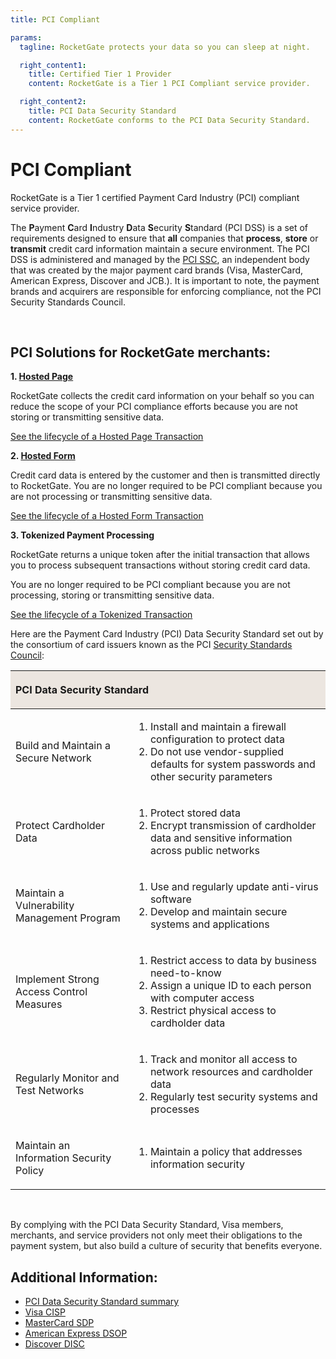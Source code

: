 ```yaml
---
title: PCI Compliant

params:
  tagline: RocketGate protects your data so you can sleep at night.

  right_content1:
    title: Certified Tier 1 Provider
    content: RocketGate is a Tier 1 PCI Compliant service provider.

  right_content2:
    title: PCI Data Security Standard
    content: RocketGate conforms to the PCI Data Security Standard.
---
```


# PCI Compliant

RocketGate is a Tier 1 certified Payment Card Industry (PCI) compliant service provider.

<a href="https://www.pcisecuritystandards.org/" target="_blank"><img alt="" style="float: right;" src="/images/pci-badge.png"></a>

The **P**ayment **C**ard **I**ndustry **D**ata **S**ecurity **S**tandard (PCI DSS) is a set of requirements designed to ensure that **all** companies that **process**, **store** or **transmit** credit card information maintain a secure environment. The PCI DSS is administered and managed by the [PCI SSC](https://www.pcisecuritystandards.org/), an independent body that was created by the major payment card brands (Visa, MasterCard, American Express, Discover and JCB.).  It is important to note, the payment brands and acquirers are responsible for enforcing compliance, not the PCI Security Standards Council.

<br />

## PCI Solutions for RocketGate merchants:
**1. [Hosted Page](/payment-processing-services/hosted-page)**

RocketGate collects the credit card information on your behalf so you can reduce the scope of your PCI compliance efforts because you are not storing or transmitting sensitive data.

[See the lifecycle of a Hosted Page Transaction](/images/files/hosted-page.png)

**2. [Hosted Form](/payment-processing-services/hosted-form)**

Credit card data is entered by the customer and then is transmitted directly to RocketGate. You are no longer required to be PCI compliant because you are not processing or transmitting sensitive data.

[See the lifecycle of a Hosted Form Transaction](/images/files/hosted-form.png)

**3. Tokenized Payment Processing**

RocketGate returns a unique token after the initial transaction that allows you to process subsequent transactions without storing credit card data.

You are no longer required to be PCI compliant because you are not processing, storing or transmitting sensitive data.

[See the lifecycle of a Tokenized Transaction](/images/files/gateway-token.png)

Here are the Payment Card Industry (PCI) Data Security Standard set out by the consortium of card issuers known as the PCI [Security Standards Council](https://www.pcisecuritystandards.org/):

<table class="data_table" width="600px">
  <thead>
    <tr>
      <th colspan="2" scope="col" style="background-color: rgb(236, 230, 224); ">
        <p class="p1" style="text-align: left; ">PCI Data Security Standard</p>
    </th>
    </tr>
  </thead>
  <tbody>
    <tr>
      <td class="dark"><p class="p1">Build and Maintain a Secure Network</p></td>
      <td>
        <ol class="ol2">
          <li class="li1">Install and maintain a firewall configuration to protect data</li>
          <li class="li1">Do not use vendor-supplied defaults for system passwords and other security parameters</li>
      </ol>
      </td>
    </tr>
    <tr>
      <td><p class="p1">Protect Cardholder Data</p></td>
      <td class="dark">
        <ol>
          <li>Protect stored data</li>
          <li>Encrypt transmission of cardholder data and sensitive information across public networks</li>
        </ol>
      </td>
    </tr>
    <tr>
      <td class="dark">
        <p class="p1">Maintain a Vulnerability Management Program</p>
      </td>
      <td>
        <ol>
          <li>Use and regularly update anti-virus software</li>
          <li>Develop and maintain secure systems and applications</li>
        </ol>
      </td>
    </tr>
    <tr>
      <td><p class="p1">Implement Strong Access Control Measures</p></td>
      <td class="dark">
        <ol>
          <li>Restrict access to data by business need-to-know</li>
          <li>Assign a unique ID to each person with computer access</li>
          <li>Restrict physical access to cardholder data</li>
        </ol>
      </td>
    </tr>
    <tr>
      <td class="dark">
        <p class="p1">Regularly Monitor and Test Networks</p>
      </td>
      <td>
        <ol>
          <li>Track and monitor all access to network resources and cardholder data</li>
          <li>Regularly test security systems and processes</li>
        </ol>
      </td>
    </tr>
    <tr>
      <td><p class="p1">Maintain an Information Security Policy</p></td>
      <td class="dark">
        <ol>
          <li>Maintain a policy that addresses information security</li>
        </ol>
      </td>
    </tr>
  </tbody>
</table>
<br />

By complying with the PCI Data Security Standard, Visa members, merchants, and service providers not only meet their obligations to the payment system, but also build a culture of security that benefits everyone.

## Additional Information:
* [PCI Data Security Standard summary](https://www.pcisecuritystandards.org/standards/)
* [Visa CISP](https://usa.visa.com/support/small-business/security-compliance.html?ep=v_sym_cisp)
* [MasterCard SDP](https://www.mastercard.us/en-us/merchants/safety-security/security-recommendations/site-data-protection-PCI.html)
* [American Express DSOP](https://merchant-channel.americanexpress.com/merchant/en_US/data-security)
* [Discover DISC](https://www.discovernetwork.com/en-us/business-resources/fraud-security/)
